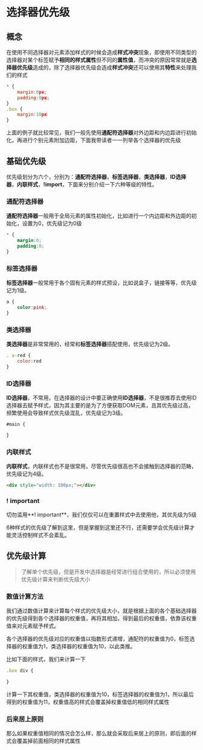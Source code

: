 # 选择器优先级

## 概念

在使用不同选择器对元素添加样式的时候会造成**样式冲突**现象，即使用不同类型的选择器对某个标签赋予**相同的样式属性**但不同的**属性值**，而冲突的原因常常就是**选择器优先级**造成的，除了选择器优先级会造成**样式冲突**还可以使用其**特性**来处理我们的样式

```js
* {
    margin:0px;
    padding:0px;
}
.box {
    margin:10px
}
```

上面的例子就比较常见，我们一般先使用**通配符选择器**对外边距和内边距进行初始化，再进行个别元素附加边距，下面我带读者一一列举各个选择器的优先级

## 基础优先级

优先级划分为六个，分别为：**通配符选择器**，**标签选择器**，**类选择器**，**ID选择器**，**内联样式**，**!import**，下面来分别介绍一下六种等级的特性。

### 通配符选择器

**通配符选择器**一般用于全局元素的属性初始化，比如进行一个内边距和外边距的初始化，设置为0，优先级记为0级

```css
* {
    margin:0;
    padding:0;
}
```

### 标签选择器

**标签选择器**一般常用于各个固有元素的样式预设，比如说盒子，链接等等，优先级记为1级。

```css
a {
    color:pink;
}
```

### 类选择器

**类选择器**是非常常用的，经常和**标签选择器**搭配使用，优先级记为2级。

```js
. a-red {
    color:red
}
```

### ID选择器

**ID选择器**，不常用，在选择器的设计中要正确使用**ID选择器**，不是很推荐去使用ID选择器去赋予样式，因为其主要的是为了方便获取DOM元素，且其优先级过高，频繁使用会导致样式优先级混乱，优先级记为3级。

```js
#main {

}
```

### 内联样式

**内联样式**，内联样式也不是很常用，尽管优先级很高也不会接触到选择器的范畴，优先级记为4级。

```html
<div style="width: 100px;"></div>
```

### ! important

切勿滥用**! important**，我们仅仅可以在重置样式中去使用他，其优先级为5级

6种样式的优先级了解到这里，但是掌握到这里还不行，还需要学会优先级计算才能灵活控制样式不会紊乱。

## 优先级计算

> 了解单个优先级，但是开发中选择器是经常进行组合使用的，所以必须使用优先级计算来判断优先级大小

### 数值计算方法

我们通过数值计算来计算每个样式的优先级大小，就是根据上面的各个基础选择器的优先级得到各个选择器的权重值，再将其相加，得到最后的权重值，依靠该权重值来对元素赋予样式。

各个选择器的优先级对应的权重值以指数形式递增，通配符的权重值为0，标签选择器的权重值为1，类选择器的权重值为10，以此类推。

比如下面的样式，我们来计算一下

```js
.box div {
    
}
```

计算一下其权重值，类选择器的权重值为10，标签选择器的权重值为1，所以最后得到的权重值为11，权重值高的样式会覆盖掉权重值低的相同样式属性

### 后来居上原则

那么如果权重值相同的情况会怎么样，那么就会采取后来居上的原则，即后面的样式会覆盖掉前面相同的样式属性





